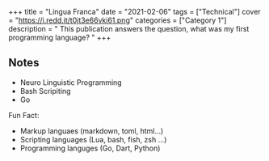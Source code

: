 +++
title = "Lingua Franca"
date = "2021-02-06"
tags = ["Technical"]
cover = "https://i.redd.it/t0jt3e66vki61.png"
categories = ["Category 1"]
description = " This publication answers the question, what was my first programming language? "
+++

## Notes

- Neuro Linguistic Programming
- Bash Scripiting
- Go

Fun Fact:
- Markup languaes (markdown, toml, html...)
- Scripting languages (Lua, bash, fish, zsh ...)
- Programming languges (Go, Dart, Python)
